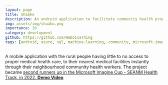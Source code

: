 ```yaml
---
layout: page
title: Shaako
description: An android application to facilitate community health programs in rural areas.
img: assets/img/shaako.png
importance: 10
category: development
github: https://github.com/WeDoinaThing
tags: [android, azure, sql, machine-learning, community, microsoft-imagine-cup]
---
```


A mobile application with the rural people having little to no access to proper medical health care, to their nearest medical facilities instantly through their neighbourhood community health workers. The project became <u>second runners up in the Microsoft Imagine Cup - SEANM Health Track, in 2022. <a href='https://www.youtube.com/watch?v=AAKgAQp_-4Q&pp=ygUcc2hhYWtvIG1pY3Jvc29mdCBpbWFnaW5lIGN1cA%3D%3D'> <b>Demo Video</b></a>